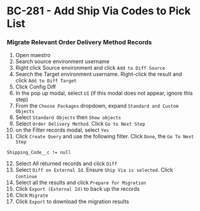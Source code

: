 # BC-281 - Add Ship Via Codes to Pick List 

### Migrate Relevant Order Delivery Method Records
1. Open maestro
2. Search source environment username
3. Right click Source environment and click `Add to Diff Source`
4. Search the Target environment username. Right-click the result and click `Add to Diff Target`
5. Click Config Diff
6. In the pop up modal, select `UI` (if this modal does not appear, ignore this step)
7. From the `Choose Packages` dropdown, expand `Standard and Custom Objects`
8. Select `Standard Objects` then `Show objects`
9. Select `Order Delivery Method`. Click `Go to Next Step`
10. on the Filter records modal, select `Yes`
11. Click `Create Query` and use the following filter. Click `Done`, the `Go To Next Step`

```
Shipping_Code__c != null
```
12. Select All returned records and click `Diff`
13. Select `Diff on External Id`. Ensure `Ship Via is selected`. Click `Continue`
14. Select all the results and click `Prepare for Migration`
15. Click `Export (External Id)` to back up the records
16. Click `Migrate`
17. Click `Export` to download the migration results


